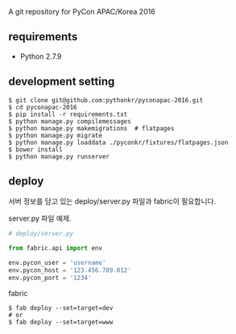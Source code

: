 A git repository for PyCon APAC/Korea 2016


## requirements

- Python 2.7.9


## development setting

```
$ git clone git@github.com:pythonkr/pyconapac-2016.git
$ cd pyconapac-2016
$ pip install -r requirements.txt
$ python manage.py compilemessages
$ python manage.py makemigrations  # flatpages
$ python manage.py migrate
$ python manage.py loaddata ./pyconkr/fixtures/flatpages.json
$ bower install
$ python manage.py runserver
```


## deploy

서버 정보를 담고 있는 deploy/server.py 파일과 fabric이 필요합니다.

server.py 파일 예제.

``` python
# deploy/server.py

from fabric.api import env

env.pycon_user = 'username'
env.pycon_host = '123.456.789.012'
env.pycon_port = '1234'
```

fabric

``` shell
$ fab deploy --set=target=dev
# or
$ fab deploy --set=target=www
```
